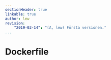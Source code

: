 ```yaml
---
sectionHeader: true
linkable: true
author: lew
revision:
    "2019-03-14": "(A, lew) Första versionen."
...
```

Dockerfile
=======================
